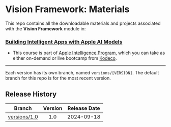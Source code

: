 # Vision Framework: Materials



This repo contains all the downloadable materials and projects associated with the **Vision Framework** module in:

### [Building Intelligent Apps with Apple AI Models](https://www.kodeco.com/ios/paths/apple-ai-models)

- This course is part of [Apple Intelligence Program](https://www.kodeco.com/ios/programs/apple-intelligence), which you can take as either on-demand or live bootcamp from [Kodeco](https://www.kodeco.com).

--- 

Each version has its own branch, named `versions/[VERSION]`. The default branch for this repo is for the most recent version.

## Release History

| Branch                                                                                  | Version | Release Date |
| --------------------------------------------------------------------------------------- |:-------:|:------------:|
| [versions/1.0](https://github.com/kodecocodes/m3-vfr-materials/tree/versions/1.0) | 1.0     | 2024-09-18   |
